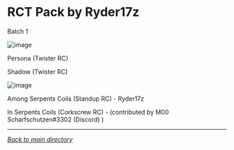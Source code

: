 # RCT Pack by Ryder17z
Batch 1

![image](https://raw.githubusercontent.com/Ryder17z/RCT-Pack-by-Ryder17z/main/Batch%201/Among_%2B_In_Serpents_Coils.png)

Persona (Twister RC)

Shadow (Twister RC)



![image](https://raw.githubusercontent.com/Ryder17z/RCT-Pack-by-Ryder17z/main/Batch%201/Among_%2B_In_Serpents_Coils.png)

Among Serpents Coils (Standup RC) - Ryder17z

In Serpents Coils (Corkscrew RC) - (contributed by M00 Scharfschutzen#3302 (Discord) )

___

*[Back to main directory](https://github.com/Ryder17z/RCT-Pack-by-Ryder17z)*
